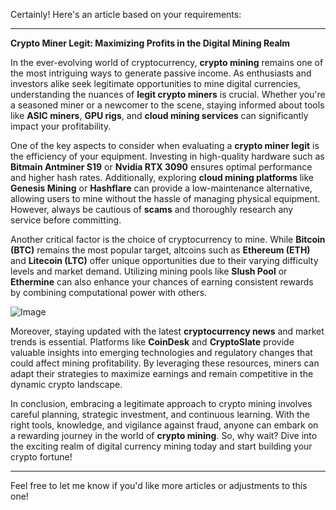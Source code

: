 Certainly! Here's an article based on your requirements:

---

**Crypto Miner Legit: Maximizing Profits in the Digital Mining Realm**

In the ever-evolving world of cryptocurrency, **crypto mining** remains one of the most intriguing ways to generate passive income. As enthusiasts and investors alike seek legitimate opportunities to mine digital currencies, understanding the nuances of **legit crypto miners** is crucial. Whether you're a seasoned miner or a newcomer to the scene, staying informed about tools like **ASIC miners**, **GPU rigs**, and **cloud mining services** can significantly impact your profitability.

One of the key aspects to consider when evaluating a **crypto miner legit** is the efficiency of your equipment. Investing in high-quality hardware such as **Bitmain Antminer S19** or **Nvidia RTX 3090** ensures optimal performance and higher hash rates. Additionally, exploring **cloud mining platforms** like **Genesis Mining** or **Hashflare** can provide a low-maintenance alternative, allowing users to mine without the hassle of managing physical equipment. However, always be cautious of **scams** and thoroughly research any service before committing.

Another critical factor is the choice of cryptocurrency to mine. While **Bitcoin (BTC)** remains the most popular target, altcoins such as **Ethereum (ETH)** and **Litecoin (LTC)** offer unique opportunities due to their varying difficulty levels and market demand. Utilizing mining pools like **Slush Pool** or **Ethermine** can also enhance your chances of earning consistent rewards by combining computational power with others.

![Image](https://github.com/user-attachments/assets/b6e7b7a2-655e-4d44-8baa-20c566a3cb65)

Moreover, staying updated with the latest **cryptocurrency news** and market trends is essential. Platforms like **CoinDesk** and **CryptoSlate** provide valuable insights into emerging technologies and regulatory changes that could affect mining profitability. By leveraging these resources, miners can adapt their strategies to maximize earnings and remain competitive in the dynamic crypto landscape.

In conclusion, embracing a legitimate approach to crypto mining involves careful planning, strategic investment, and continuous learning. With the right tools, knowledge, and vigilance against fraud, anyone can embark on a rewarding journey in the world of **crypto mining**. So, why wait? Dive into the exciting realm of digital currency mining today and start building your crypto fortune!

--- 

Feel free to let me know if you'd like more articles or adjustments to this one!